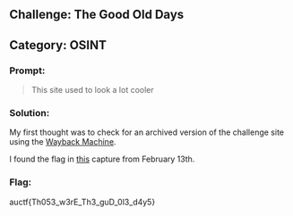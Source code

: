 ## Challenge: The Good Old Days
## Category: OSINT

### Prompt:
> This site used to look a lot cooler

### Solution:
My first thought was to check for an archived version of the challenge site using the [Wayback Machine](https://archive.org/).

I found the flag in [this](https://web.archive.org/web/20200213064617/https://ctf.auburn.edu/users) capture from February 13th.

### Flag:
auctf{Th053_w3rE_Th3_guD_0l3_d4y5}

